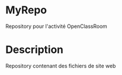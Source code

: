 # MyRepo
Repository pour l'activité OpenClassRoom

# Description
Repository contenant des fichiers de site web
